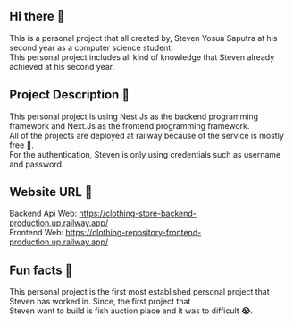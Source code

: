 ## Hi there 👋
This is a personal project that all created by, Steven Yosua Saputra at his second year as a computer science student.<br>
This personal project includes all kind of knowledge that Steven already achieved at his second year.<br>

## Project Description **📃**
This personal project is using Nest.Js as the backend programming framework and Next.Js as the frontend programming framework.<br>
All of the projects are deployed at railway because of the service is mostly free **💸**.<br>
For the authentication, Steven is only using credentials such as username and password.<br>

## Website URL **🔗**
Backend Api Web: https://clothing-store-backend-production.up.railway.app/<br>
Frontend Web: https://clothing-repository-frontend-production.up.railway.app/<br>

## Fun facts **🍿**
This personal project is the first most established personal project that Steven has worked in. Since, the first project that<br>
Steven want to build is fish auction place and it was to difficult **😭**.<br>

<!--

**Here are some ideas to get you started:**

🙋‍♀️ A short introduction - what is your organization all about?
🌈 Contribution guidelines - how can the community get involved?
👩‍💻 Useful resources - where can the community find your docs? Is there anything else the community should know?
🍿 Fun facts - what does your team eat for breakfast?
🧙 Remember, you can do mighty things with the power of [Markdown](https://docs.github.com/github/writing-on-github/getting-started-with-writing-and-formatting-on-github/basic-writing-and-formatting-syntax)
-->
